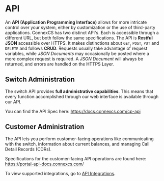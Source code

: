 # API
An **API (Application Programming Interface)** allows for more intricate control over your system, either by customization or the use of third-party applications. ConnexCS has two distinct API's. Each is accessible through a different URL, but both follow the same specifications. The API is **Restful JSON** accessible over HTTPS. It makes distinctions about `GET`, `POST`, `PUT` and `DELETE` and follows **CRUD**. Requests usually take advantage of request variables, while _JSON Documents_ may occasionally be posted where a more complex request is required. A _JSON Document_ will always be returned, and errors are handled on the HTTPS Layer.

## Switch Administration
The switch API provides **full administrative capabilities**.  This means that every function accomplished through our web interface is available through our API.

You can find the API Spec here: <https://docs.connexcs.com/cp-api>

## Customer Administration
The API lets you perform customer-facing operations like communicating with the switch, information about current balances, and managing Call Detail Records (CDRs).  

Specifications for the customer-facing API operations are found here: <https://portal-api-docs.connexcs.com/>

To view supported integrations, go to [API Integrations](https://docs.connexcs.com/setup/integrations/api-integrations/). 
